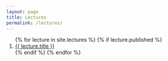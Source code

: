 ```yaml
---
layout: page
title: Lectures
permalink: /lectures/
---
```


<ol>
{% for lecture in site.lectures %}
  {% if lecture.published %}
    <li><a href="{{ lecture.url }}">{{ lecture.title }}</a></li>
  {% endif %}
{% endfor %}
</ol>
